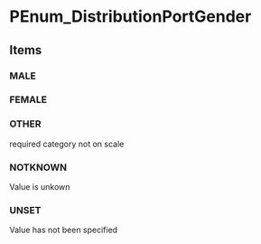 # PEnum_DistributionPortGender

## Items

### MALE


### FEMALE


### OTHER
required category not on scale

### NOTKNOWN
Value is unkown

### UNSET
Value has not been specified
